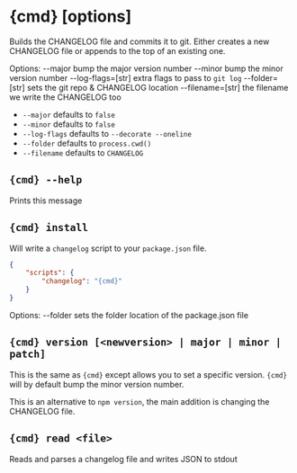 # {cmd} [options]

Builds the CHANGELOG file and commits it to git. Either creates
  a new CHANGELOG file or appends to the top of an existing one.

Options:
    --major            bump the major version number
    --minor            bump the minor version number
    --log-flags=[str]  extra flags to pass to `git log`
    --folder=[str]     sets the git repo & CHANGELOG location
    --filename=[str]   the filename we write the CHANGELOG too

 - `--major` defaults to `false`
 - `--minor` defaults to `false`
 - `--log-flags` defaults to `--decorate --oneline`
 - `--folder` defaults to `process.cwd()`
 - `--filename` defaults to `CHANGELOG`

## `{cmd} --help`

Prints this message

## `{cmd} install`

Will write a `changelog` script to your `package.json` file.

```json
{
    "scripts": {
        "changelog": "{cmd}"
    }
}
```

Options:
    --folder    sets the folder location of the package.json file

## `{cmd} version [<newversion> | major | minor | patch]`

This is the same as `{cmd}` except allows you to set
  a specific version. `{cmd}` will by default bump
  the minor version number.

This is an alternative to `npm version`, the main addition is
  changing the CHANGELOG file.

## `{cmd} read <file>`

Reads and parses a changelog file and writes JSON to stdout
